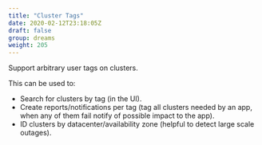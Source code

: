```yaml
---
title: "Cluster Tags"
date: 2020-02-12T23:18:05Z
draft: false
group: dreams
weight: 205
---
```


Support arbitrary user tags on clusters.

This can be used to:

  * Search for clusters by tag (in the UI).
  * Create reports/notifications per tag (tag all clusters needed by an app,
    when any of them fail notify of possible impact to the app).
  * ID clusters by datacenter/availability zone (helpful to detect large scale outages).
